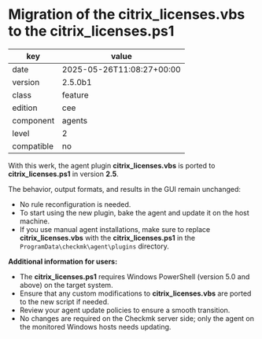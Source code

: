 [//]: # (werk v2)
# Migration of the citrix_licenses.vbs to the citrix_licenses.ps1

key        | value
---------- | ---
date       | 2025-05-26T11:08:27+00:00
version    | 2.5.0b1
class      | feature
edition    | cee
component  | agents
level      | 2
compatible | no

With this werk, the agent plugin **citrix_licenses.vbs** is ported to **citrix_licenses.ps1**
in version **2.5**.

The behavior, output formats, and results in the GUI remain unchanged:

- No rule reconfiguration is needed.
- To start using the new plugin, bake the agent and update it on the host machine.
- If you use manual agent installations, make sure to replace **citrix_licenses.vbs**
  with the **citrix_licenses.ps1** in the `ProgramData\checkmk\agent\plugins` directory.

**Additional information for users:**

- The **citrix_licenses.ps1** requires Windows PowerShell (version 5.0 and above) on the
  target system.
- Ensure that any custom modifications to **citrix_licenses.vbs** are ported to the new
  script if needed.
- Review your agent update policies to ensure a smooth transition.
- No changes are required on the Checkmk server side; only the agent on the monitored
  Windows hosts needs updating.
